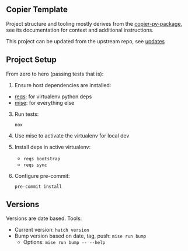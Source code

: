 
## Copier Template

Project structure and tooling mostly derives from the [copier-py-package](https://github.com/level12/copier-py-package),
see its documentation for context and additional instructions.

This project can be updated from the upstream repo, see [updates](https://github.com/level12/copier-py-package?tab=readme-ov-file#updates)


## Project Setup

From zero to hero (passing tests that is):

1. Ensure host dependencies are installed:

  - [reqs](https://github.com/level12/reqs): for virtualenv python deps
  - [mise](https://mise.jdx.dev/): for everything else

3. Run tests:

   `nox`

4. Use mise to activate the virtualenv for local dev

5. Install deps in active virtualenv:

    - `reqs bootstrap`
    - `reqs sync`

6. Configure pre-commit:

   `pre-commit install`


## Versions

Versions are date based.  Tools:

- Current version: `hatch version`
- Bump version based on date, tag, push: `mise run bump`
   - Options: `mise run bump -- --help`
